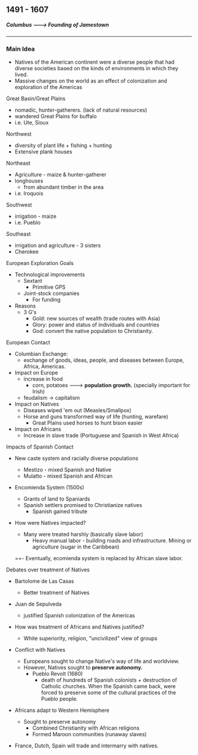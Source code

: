 ## 1491 - 1607
##### Columbus ---> Founding of Jamestown
---
### Main Idea
- Natives of the American continent were a diverse people that had diverse societies based on the kinds of environments in which they lived.
- Massive changes on the world as an effect of colonization and exploration of the Americas


Great Basin/Great Plains
- nomadic, hunter-gatherers. (lack of natural resources)
- wandered Great Plains for buffalo
- i.e. Ute, Sioux

Northwest 
- diversity of plant life + fishing + hunting
- Extensive plank houses

Northeast
- Agriculture - maize & hunter-gatherer
- longhouses
	- from abundant timber in the area
- i.e. Iroquois

Southwest
- irrigation - maize
- i.e. Pueblo

Southeast
- irrigation and agriculture - 3 sisters
- Cherokee

European Exploration Goals
- Technological improvements 
	- Sextant
		- Primitive GPS
	- Joint-stock companies
		- For funding
- Reasons
	- 3 G's
		- Gold: new sources of wealth (trade routes with Asia)
		- Glory: power and status of individuals and countries
		- God: convert the native population to Christianity.

European Contact
- Columbian Exchange:
	- exchange of goods, ideas, people, and diseases between Europe, Africa, Americas.
- Impact on Europe
	- increase in food
		- corn, potatoes ---> **population growth.** (specially important for Irish)
	- feudalism -> capitalism
- Impact on Natives
	- Diseases wiped 'em out (Measles/Smallpox)
	- Horse and guns transformed way of life (hunting, warefare)
		- Great Plains used horses to hunt bison easier
- Impact on Africans
	- Increase in slave trade (Portuguese and Spanish in West Africa)

Impacts of Spanish Contact
- New caste system and racially diverse populations
	- Mestizo - mixed Spanish and Native
	- Mulatto - mixed Spanish and African
- Encomienda System (1500s)
	- Grants of land to Spaniards
	- Spanish settlers promised to Christianize natives
		- Spanish gained tribute
- How were Natives impacted?
	- Many were treated harshly (basically slave labor)
		- Heavy manual labor - building roads and infrastructure. Mining or agriculture (sugar in the Caribbean)

	==- Eventually, ecomienda system is replaced by African slave labor.

Debates over treatment of Natives
- Bartolome de Las Casas
	- Better treatment of Natives
- Juan de Sepulveda
	- justified Spanish colonization of the Americas
- How was treatment of Africans and Natives justified?
	- White superiority, religion, "uncivilized" view of groups
- Conflict with Natives
	- Europeans sought to change Native's way of life and worldview.
	- However, Natives sought to **preserve autonomy.** 
		- Pueblo Revolt (1680)
			- death of hundreds of Spanish colonists + destruction of Catholic churches. When the Spanish came back, were forced to preserve some of the cultural practices of the Pueblo people.
- Africans adapt to Western Hemisphere
	- Sought to preserve autonomy
		- Combined Christianity with African religions
		- Formed Maroon communities (runaway slaves)


- France, Dutch, Spain will trade and intermarry with natives.





